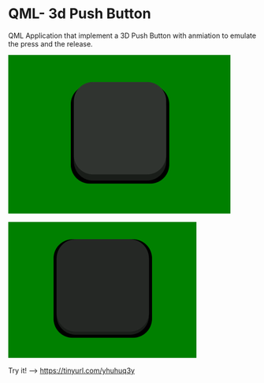 # QML- 3d Push Button


QML Application that implement a 3D Push Button with anmiation to emulate the press and the release.


![Alt text](/Img/release.png?raw=true "Release")


![Alt text](/Img/press.png?raw=true "Press")


Try it! --> https://tinyurl.com/yhuhuq3y
